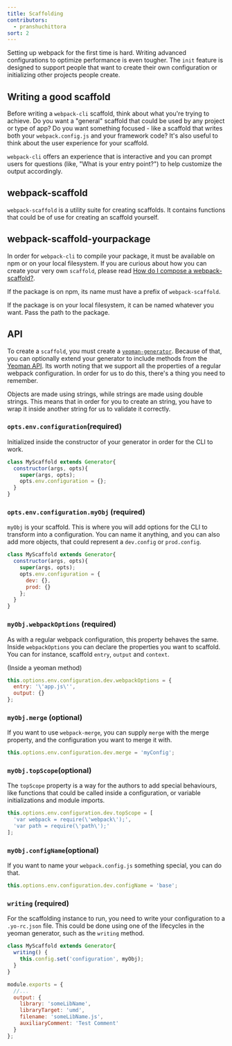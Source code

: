 ```yaml
---
title: Scaffolding
contributors:
  - pranshuchittora
sort: 2
---
```


Setting up webpack for the first time is hard. Writing advanced configurations to optimize performance is even tougher. The `init` feature is designed to support people that want to create their own configuration or initializing other projects people create.

## Writing a good scaffold

Before writing a `webpack-cli` scaffold, think about what you're trying to achieve. Do you want a "general" scaffold that could be used by any project or type of app? Do you want something focused - like a scaffold that writes both your `webpack.config.js` and your framework code? It's also useful to think about the user experience for your scaffold.

`webpack-cli` offers an experience that is interactive and you can prompt users for questions (like, "What is your entry point?") to help customize the output accordingly.

## webpack-scaffold

`webpack-scaffold` is a utility suite for creating scaffolds. It contains functions that could be of use for creating an scaffold yourself.

## webpack-scaffold-yourpackage

In order for `webpack-cli` to compile your package, it must be available on npm or on your local filesystem. If you are curious about how you can create your very own `scaffold`, please read [How do I compose a
webpack-scaffold?](https://github.com/evenstensberg/webpack-scaffold-demo).

If the package is on npm, its name must have a prefix of `webpack-scaffold`.

If the package is on your local filesystem, it can be named whatever you want. Pass the path to the package.

## API

To create a `scaffold`, you must create a [`yeoman-generator`](http://yeoman.io/authoring/). Because of that, you can optionally extend your generator to include methods from the [Yeoman API](http://yeoman.io/learning/). Its worth noting that we support all the properties of a regular webpack configuration. In order for us to do this, there's a thing you need to remember.

Objects are made using strings, while strings are made using double strings. This means that in order for you to create an string, you have to wrap it inside another string for us to validate it correctly.


### `opts.env.configuration`(required)

Initialized inside the constructor of your generator in order for the CLI to work.

```js
class MyScaffold extends Generator{
  constructor(args, opts){
    super(args, opts);
    opts.env.configuration = {};
  }
}
```

### `opts.env.configuration.myObj` (required)

`myObj` is your scaffold. This is where you will add options for the CLI to transform into a configuration. You can name it anything, and you can also add more objects, that could represent a `dev.config` or `prod.config`.

```javascript
class MyScaffold extends Generator{
  constructor(args, opts){
    super(args, opts);
    opts.env.configuration = {
      dev: {},
      prod: {}
    };
  }
}
```

### `myObj.webpackOptions` (required)

As with a regular webpack configuration, this property behaves the same. Inside `webpackOptions` you can declare the properties you want to scaffold. You can for instance, scaffold `entry`, `output` and `context`.

(Inside a yeoman method)

```javascript
this.options.env.configuration.dev.webpackOptions = {
  entry: '\'app.js\'',
  output: {}
};
```

### `myObj.merge` (optional)

If you want to use `webpack-merge`, you can supply `merge` with the merge property, and the configuration you want to merge it with. 

```javascript
this.options.env.configuration.dev.merge = 'myConfig';
```

### `myObj.topScope`(optional)

The `topScope` property is a way for the authors to add special behaviours, like functions that could be called inside a configuration, or variable initializations and module imports. 

```javascript
this.options.env.configuration.dev.topScope = [
  'var webpack = require(\'webpack\');',
  'var path = require(\'path\');'
];
```

### `myObj.configName`(optional)

If you want to name your `webpack.config.js` something special, you can do that.

```javascript
this.options.env.configuration.dev.configName = 'base';
```

### `writing` (required)

For the scaffolding instance to run, you need to write your configuration to a `.yo-rc.json` file. This could be done using one of the lifecycles in the yeoman generator, such as the `writing` method.

```javascript
class MyScaffold extends Generator{
  writing() {
    this.config.set('configuration', myObj);
  }
}
```


```javascript
module.exports = {
  //...
  output: {
    library: 'someLibName',
    libraryTarget: 'umd',
    filename: 'someLibName.js',
    auxiliaryComment: 'Test Comment'
  }
};
```